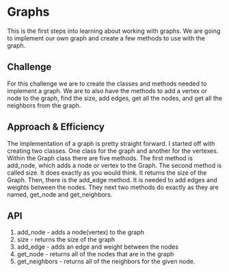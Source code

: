 # Graphs
This is the first steps into learning about working with graphs. We are going to implement our own graph and create a few methods to use with the graph.

## Challenge
For this challenge we are to create the classes and methods needed to implement a graph. We are to also have the methods to add a vertex or node to the graph, find the size, add edges, get all the nodes, and get all the neighbors from the graph.

## Approach & Efficiency
The implementation of a graph is pretty straight forward. I started off with creating two classes. One class for the graph and another for the vertexes. Within the Graph class there are five methods. The first method is add_node, which adds a node or vertex to the Graph. The second method is called size. It does exactly as you would think. It returns the size of the Graph. Then, there is the add_edge method. It is needed to add edges and weights between the nodes. They next two methods do exactly as they are named, get_node and get_neighbors.

## API
1. add_node - adds a node(vertex) to the graph
2. size - returns the size of the graph
3. add_edge - adds an edge and weight between the nodes
4. get_node - returns all of the nodes that are in the graph
5. get_neighbors - returns all of the neighbors for the given node.